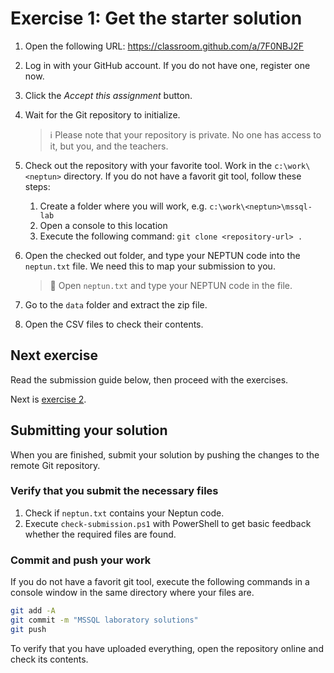 # Exercise 1: Get the starter solution

1. Open the following URL: <https://classroom.github.com/a/7F0NBJ2F>

1. Log in with your GitHub account. If you do not have one, register one now.

1. Click the _Accept this assignment_ button.

1. Wait for the Git repository to initialize.

   > :information_source: Please note that your repository is private. No one has access to it, but you, and the teachers.

1. Check out the repository with your favorite tool. Work in the `c:\work\<neptun>` directory. If you do not have a favorit git tool, follow these steps:

   1. Create a folder where you will work, e.g. `c:\work\<neptun>\mssql-lab`
   1. Open a console to this location
   1. Execute the following command: `git clone <repository-url> .`

1. Open the checked out folder, and type your NEPTUN code into the `neptun.txt` file. We need this to map your submission to you.

   > :memo: Open `neptun.txt` and type your NEPTUN code in the file.

1. Go to the `data` folder and extract the zip file.

1. Open the CSV files to check their contents.

## Next exercise

Read the submission guide below, then proceed with the exercises.

Next is [exercise 2](exercise2.md).

## Submitting your solution

When you are finished, submit your solution by pushing the changes to the remote Git repository.

### Verify that you submit the necessary files

1. Check if `neptun.txt` contains your Neptun code.
1. Execute `check-submission.ps1` with PowerShell to get basic feedback whether the required files are found.

### Commit and push your work

If you do not have a favorit git tool, execute the following commands in a console window in the same directory where your files are.

```bash
git add -A
git commit -m "MSSQL laboratory solutions"
git push
```

To verify that you have uploaded everything, open the repository online and check its contents.
